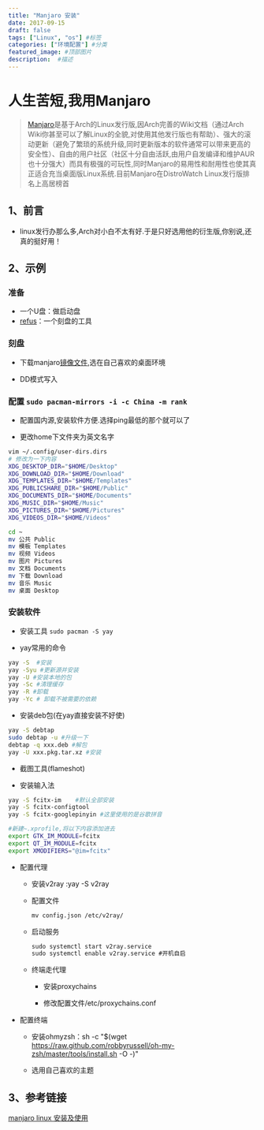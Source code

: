 ```yaml
---
title: "Manjaro 安装"
date: 2017-09-15
draft: false
tags: ["Linux", "os"] #标签
categories: ["环境配置"] #分类
featured_image: #顶部图片
description:  #描述
---
```


# 人生苦短,我用Manjaro

>[Manjaro](https://manjaro.org/)是基于Arch的Linux发行版,因Arch完善的Wiki文档（通过Arch Wiki你甚至可以了解Linux的全貌,对使用其他发行版也有帮助）、强大的滚动更新（避免了繁琐的系统升级,同时更新版本的软件通常可以带来更高的安全性）、自由的用户社区（社区十分自由活跃,由用户自发编译和维护AUR也十分强大）而具有极强的可玩性,同时Manjaro的易用性和耐用性也使其真正适合充当桌面版Linux系统.目前Manjaro在DistroWatch Linux发行版排名上高居榜首

## 1、前言

- linux发行办那么多,Arch对小白不太有好.于是只好选用他的衍生版,你别说,还真的挺好用！

## 2、示例

### 准备

- 一个U盘：做启动盘
- [refus](https://rufus.en.softonic.com/)：一个刻盘的工具

### 刻盘

- 下载manjaro[镜像文件](https://manjaro.org/download/),选在自己喜欢的桌面环境

- DD模式写入

### 配置 `sudo pacman-mirrors -i -c China -m rank`

- 配置国内源,安装软件方便.选择ping最低的那个就可以了

- 更改home下文件夹为英文名字

```bash
vim ~/.config/user-dirs.dirs
# 修改为一下内容
XDG_DESKTOP_DIR="$HOME/Desktop"
XDG_DOWNLOAD_DIR="$HOME/Download"
XDG_TEMPLATES_DIR="$HOME/Templates"
XDG_PUBLICSHARE_DIR="$HOME/Public"
XDG_DOCUMENTS_DIR="$HOME/Documents"
XDG_MUSIC_DIR="$HOME/Music"
XDG_PICTURES_DIR="$HOME/Pictures"
XDG_VIDEOS_DIR="$HOME/Videos"

cd ~
mv 公共 Public
mv 模板 Templates
mv 视频 Videos
mv 图片 Pictures
mv 文档 Documents
mv 下载 Download
mv 音乐 Music
mv 桌面 Desktop
```

### 安装软件

- 安装工具 `sudo pacman -S yay`

- yay常用的命令

```bash
yay -S  #安装
yay -Syu #更新源并安装
yay -U #安装本地的包
yay -Sc #清理缓存
yay -R #卸载
yay -Yc # 卸载不被需要的依赖
```

- 安装deb包(在yay直接安装不好使)

```bash
yay -S debtap
sudo debtap -u #升级一下
debtap -q xxx.deb #解包
yay -U xxx.pkg.tar.xz #安装
```

- 截图工具(flameshot)

- 安装输入法

```bash
yay -S fcitx-im    #默认全部安装
yay -S fcitx-configtool
yay -S fcitx-googlepinyin #这里使用的是谷歌拼音

#新建~.xprofile,将以下内容添加进去
export GTK_IM_MODULE=fcitx
export QT_IM_MODULE=fcitx
export XMODIFIERS="@im=fcitx"
```

- 配置代理

  - 安装v2ray :yay -S v2ray

  - 配置文件

    ```txt
    mv config.json /etc/v2ray/
    ```

  - 启动服务

    ```txt
    sudo systemctl start v2ray.service
    sudo systemctl enable v2ray.service #开机自启
    ```

  - 终端走代理

    - 安装proxychains

    - 修改配置文件/etc/proxychains.conf

- 配置终端

  - 安装ohmyzsh：sh -c "$(wget <https://raw.github.com/robbyrussell/oh-my-zsh/master/tools/install.sh> -O -)"

  - 选用自己喜欢的主题

## 3、参考链接

[manjaro linux 安装及使用](https://www.jianshu.com/p/fd2e049e56b3)
